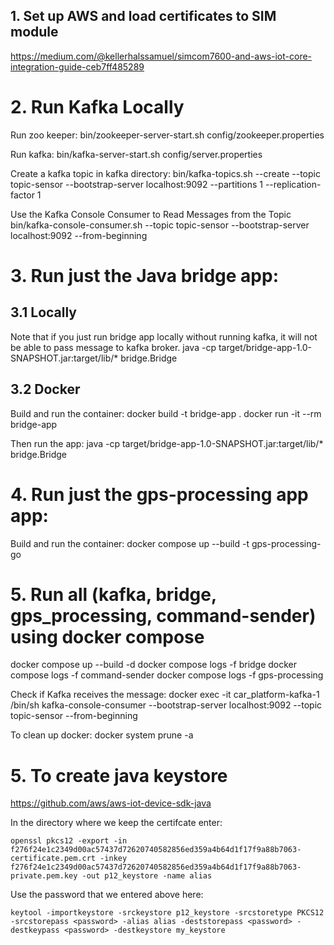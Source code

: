 
## 1. Set up AWS and load certificates to SIM module
https://medium.com/@kellerhalssamuel/simcom7600-and-aws-iot-core-integration-guide-ceb7ff485289


# 2. Run Kafka Locally
Run zoo keeper:
bin/zookeeper-server-start.sh config/zookeeper.properties

Run kafka:
bin/kafka-server-start.sh config/server.properties

Create a kafka topic in kafka directory:
bin/kafka-topics.sh --create --topic topic-sensor --bootstrap-server localhost:9092 --partitions 1 --replication-factor 1

Use the Kafka Console Consumer to Read Messages from the Topic
bin/kafka-console-consumer.sh --topic topic-sensor --bootstrap-server localhost:9092 --from-beginning

# 3. Run just the Java bridge app:
## 3.1 Locally
Note that if you just run bridge app locally without running kafka,
it will not be able to pass message to kafka broker.
java -cp target/bridge-app-1.0-SNAPSHOT.jar:target/lib/\* bridge.Bridge

## 3.2 Docker 
Build and run the container:
docker build -t bridge-app .
docker run -it --rm bridge-app

Then run the app:
java -cp target/bridge-app-1.0-SNAPSHOT.jar:target/lib/\* bridge.Bridge


# 4. Run just the gps-processing app app:
Build and run the container:
docker compose up --build -t gps-processing-go

# 5. Run all (kafka, bridge, gps_processing, command-sender) using docker compose
docker compose up --build -d
docker compose logs -f bridge
docker compose logs -f command-sender
docker compose logs -f gps-processing

Check if Kafka receives the message:
docker exec -it car_platform-kafka-1 /bin/sh
kafka-console-consumer --bootstrap-server localhost:9092 --topic topic-sensor --from-beginning

To clean up docker:
docker system prune -a

# 5. To create java keystore
https://github.com/aws/aws-iot-device-sdk-java

In the directory where we keep the certifcate enter:
```
openssl pkcs12 -export -in f276f24e1c2349d00ac57437d72620740582856ed359a4b64d1f17f9a88b7063-certificate.pem.crt -inkey f276f24e1c2349d00ac57437d72620740582856ed359a4b64d1f17f9a88b7063-private.pem.key -out p12_keystore -name alias
```

Use the password that we entered above here:
```
keytool -importkeystore -srckeystore p12_keystore -srcstoretype PKCS12 -srcstorepass <password> -alias alias -deststorepass <password> -destkeypass <password> -destkeystore my_keystore
```


<!-- sudo rm -rf ~/go/pkg/mod -->

